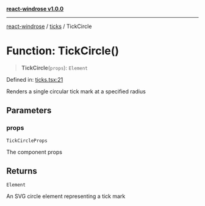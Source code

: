 [**react-windrose v1.0.0**](../../README.md)

***

[react-windrose](../../README.md) / [ticks](../README.md) / TickCircle

# Function: TickCircle()

> **TickCircle**(`props`): `Element`

Defined in: [ticks.tsx:21](https://github.com/JulesBlm/react-windrose/blob/abde2242853bd42ef8c57edc6c92a0c1b545713c/src/ticks.tsx#L21)

Renders a single circular tick mark at a specified radius

## Parameters

### props

`TickCircleProps`

The component props

## Returns

`Element`

An SVG circle element representing a tick mark
